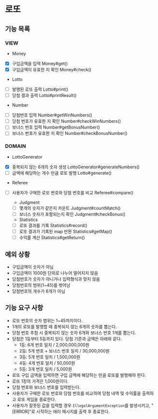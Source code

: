 # 로또

## 기능 목록

### VIEW

- Money

- [x] 구입금액을 입력 Money#get()
- [x] 구입금액이 유효한 지 확인 Money#check()

- Lotto

- [ ] 발행된 로또 출력 Lotto#print()
- [ ] 당첨 결과 출력 Lotto#printResult()

- Number

- [ ] 당첨번호 입력 Number#getWinNumbers()
- [ ] 당첨 번호가 유효한 지 확인 Number#checkWinNumbers()
- [ ] 보너스 번호 입력 Number#getBonusNumber()
- [ ] 보너스 번호가 유효한 지 확인 Number#checkBonusNumber()

### DOMAIN

- LottoGenerator

- [x] 중복되지 않는 6개의 숫자 생성 LottoGenerator#generateNumbers()
- [ ] 금액에 해당하는 개수 만큼 로또 발행 Lotto#generate()

- Referee

- [ ] 사용자가 구매한 로또 번호와 당첨 번호를 비교 Referee#compare()

  - Judgment
  
  - [ ] 몇개의 숫자가 같은지 카운트 Judgment#countMatch()
  - [ ] 보너스 숫자가 포함되는지 확인 Judgment#checkBonus()
  
  - Statistics
  
  - [ ] 로또 결과를 기록 Statistics#record()
  - [ ] 로또 결과가 기록된 map 반환 Statistics#getMap()
  - [ ] 수익률 계산 Statistics#getReturn()

## 예외 상황
- 구입금액이 숫자가 아님
- 구입금액이 1000원 단위로 나누어 떨어지지 않음
- 당첨번호가 숫자가 아니거나 입력형식과 맞지 않음 
- 당첨번호의 범위(1~45)를 벗어남
- 당첨번호의 개수가 6개가 아님

## 기능 요구 사항

- 로또 번호의 숫자 범위는 1~45까지이다.
- 1개의 로또를 발행할 때 중복되지 않는 6개의 숫자를 뽑는다.
- 당첨 번호 추첨 시 중복되지 않는 숫자 6개와 보너스 번호 1개를 뽑는다.
- 당첨은 1등부터 5등까지 있다. 당첨 기준과 금액은 아래와 같다.
    - 1등: 6개 번호 일치 / 2,000,000,000원
    - 2등: 5개 번호 + 보너스 번호 일치 / 30,000,000원
    - 3등: 5개 번호 일치 / 1,500,000원
    - 4등: 4개 번호 일치 / 50,000원
    - 5등: 3개 번호 일치 / 5,000원
- 로또 구입 금액을 입력하면 구입 금액에 해당하는 만큼 로또를 발행해야 한다.
- 로또 1장의 가격은 1,000원이다.
- 당첨 번호와 보너스 번호를 입력받는다.
- 사용자가 구매한 로또 번호와 당첨 번호를 비교하여 당첨 내역 및 수익률을 출력하고 로또 게임을 종료한다.
- 사용자가 잘못된 값을 입력할 경우 `IllegalArgumentException`를 발생시키고, "[ERROR]"로 시작하는 에러 메시지를 출력 후 종료한다.